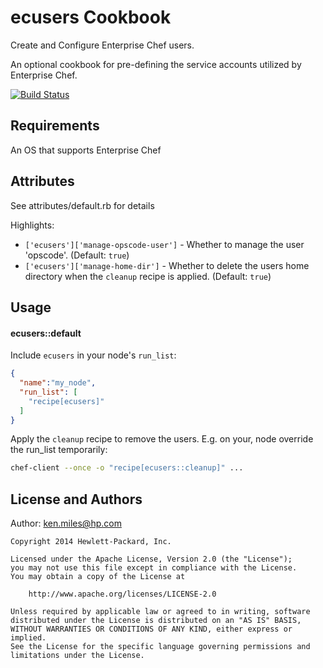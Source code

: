 ecusers Cookbook
=================
Create and Configure Enterprise Chef users.

An optional cookbook for pre-defining the service accounts utilized by Enterprise Chef.

[![Build Status](https://secure.travis-ci.org/cheaprbytheduzn/ecusers.png?branch=master)](http://travis-ci.org/cheaprbytheduzn/ecusers)

Requirements
------------
An OS that supports Enterprise Chef

Attributes
----------
See attributes/default.rb for details

Highlights:

* `['ecusers']['manage-opscode-user']` - Whether to manage the user 'opscode'.  (Default: `true`)
* `['ecusers']['manage-home-dir']` - Whether to delete the users home directory when the `cleanup` recipe is applied.  (Default: `true`)

Usage
-----
#### ecusers::default

Include `ecusers` in your node's `run_list`:

```json
{
  "name":"my_node",
  "run_list": [
    "recipe[ecusers]"
  ]
}
```
Apply the `cleanup` recipe to remove the users.  E.g. on your, node override the run_list temporarily:

```bash
chef-client --once -o "recipe[ecusers::cleanup]" ...
```

License and Authors
-------------------
Author: ken.miles@hp.com

```text
Copyright 2014 Hewlett-Packard, Inc.

Licensed under the Apache License, Version 2.0 (the "License");
you may not use this file except in compliance with the License.
You may obtain a copy of the License at

    http://www.apache.org/licenses/LICENSE-2.0

Unless required by applicable law or agreed to in writing, software
distributed under the License is distributed on an "AS IS" BASIS,
WITHOUT WARRANTIES OR CONDITIONS OF ANY KIND, either express or implied.
See the License for the specific language governing permissions and
limitations under the License.

